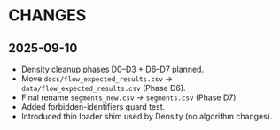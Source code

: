 # CHANGES

## 2025-09-10
- Density cleanup phases D0–D3 + D6–D7 planned.
- Move `docs/flow_expected_results.csv` → `data/flow_expected_results.csv` (Phase D6).
- Final rename `segments_new.csv` → `segments.csv` (Phase D7).
- Added forbidden-identifiers guard test.
- Introduced thin loader shim used by Density (no algorithm changes).
